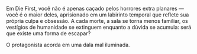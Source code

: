 Em Die First, você não é apenas caçado pelos horrores extra planares — você é o maior deles, aprisionado em um labirinto temporal que reflete sua própria culpa e obsessão. A cada morte, a sala se torna menos familiar, os vestígios de humanidade se extinguem enquanto a dúvida se acumula: será que existe uma forma de escapar?

O protagonista acorda em uma dala mal iluminada.